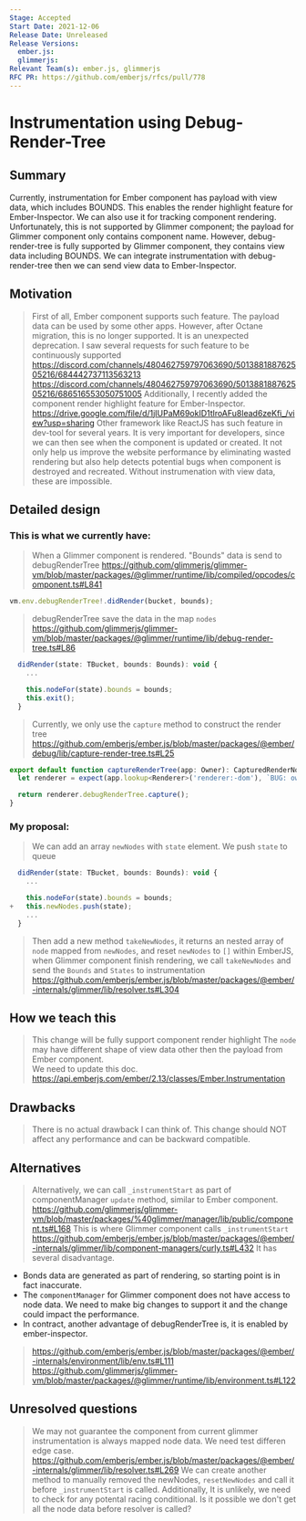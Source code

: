 ```yaml
---
Stage: Accepted
Start Date: 2021-12-06
Release Date: Unreleased
Release Versions:
  ember.js: 
  glimmerjs: 
Relevant Team(s): ember.js, glimmerjs
RFC PR: https://github.com/emberjs/rfcs/pull/778
---
```


<!--- 
Directions for above: 

Stage: Leave as is
Start Date: Fill in with today's date, YYYY-MM-DD
Release Date: Leave as is
Release Versions: Leave as is
Relevant Team(s): Fill this in with the [team(s)](README.md#relevant-teams) to which this RFC applies
RFC PR: Fill this in with the URL for the Proposal RFC PR
-->

# Instrumentation using Debug-Render-Tree

## Summary

Currently, instrumentation for Ember component has payload with view data, which includes BOUNDS. This enables the render highlight feature for Ember-Inspector. We can also use it for tracking component rendering. Unfortunately, this is not supported by Glimmer component; the payload for Glimmer component only contains component name. However, debug-render-tree is fully supported by Glimmer component, they contains view data including BOUNDS. We can integrate instrumentation with debug-render-tree then we can send view data to Ember-Inspector. 

## Motivation

> First of all, Ember component supports such feature. The payload data can be used by some other apps. However, after Octane migration, this is no longer supported. It is an unexpected deprecation. I saw several requests for such feature to be continuously supported 
> https://discord.com/channels/480462759797063690/501388188762505216/684442737113563213
> https://discord.com/channels/480462759797063690/501388188762505216/686516553050751005
> Additionally, I recently added the component render highlight feature for Ember-Inspector. 
> https://drive.google.com/file/d/1jIUPaM69okID1tlroAFu8lead6zeKfi_/view?usp=sharing
> Other framework like ReactJS has such feature in dev-tool for several years. It is very important for developers, since we can then see when the component is updated or created. It not only help us improve the website performance by eliminating wasted rendering but also help detects potential bugs when component is destroyed and recreated. Without instrumenation with view data, these are impossible.


## Detailed design
### This is what we currently have:
> When a Glimmer component is rendered. "Bounds" data is send to debugRenderTree
> https://github.com/glimmerjs/glimmer-vm/blob/master/packages/@glimmer/runtime/lib/compiled/opcodes/component.ts#L841
```js
vm.env.debugRenderTree!.didRender(bucket, bounds);
```
> debugRenderTree save the data in the map `nodes`
> https://github.com/glimmerjs/glimmer-vm/blob/master/packages/@glimmer/runtime/lib/debug-render-tree.ts#L86
```js
  didRender(state: TBucket, bounds: Bounds): void {
    ...

    this.nodeFor(state).bounds = bounds;
    this.exit();
  }
```
> Currently, we only use the `capture` method to construct the render tree
> https://github.com/emberjs/ember.js/blob/master/packages/@ember/debug/lib/capture-render-tree.ts#L25
```js
export default function captureRenderTree(app: Owner): CapturedRenderNode[] {
  let renderer = expect(app.lookup<Renderer>('renderer:-dom'), `BUG: owner is missing renderer`);

  return renderer.debugRenderTree.capture();
}
```
### My proposal:
> We can add an array `newNodes` with `state` element. We push `state` to queue
```js
  didRender(state: TBucket, bounds: Bounds): void {
    ...

    this.nodeFor(state).bounds = bounds;
+   this.newNodes.push(state);
    ...
  }
```
> Then add a new method `takeNewNodes`, it returns an nested array of `node` mapped from `newNodes`, and reset `newNodes` to `[]` 
within EmberJS, when Glimmer component finish rendering, we call `takeNewNodes` and send the `Bounds` and `States` to instrumentation
> https://github.com/emberjs/ember.js/blob/master/packages/@ember/-internals/glimmer/lib/resolver.ts#L304


## How we teach this

> This change will be fully support component render highlight
> The `node` may have different shape of view data other then the payload from Ember component.  
> We need to update this doc. https://api.emberjs.com/ember/2.13/classes/Ember.Instrumentation

## Drawbacks

> There is no actual drawback I can think of. This change should NOT affect any performance and can be backward compatible.

## Alternatives

> Alternatively, we can call `_instrumentStart` as part of componentManager `update` method, similar to Ember component.
> https://github.com/glimmerjs/glimmer-vm/blob/master/packages/%40glimmer/manager/lib/public/component.ts#L168
> This is where Glimmer component calls `_instrumentStart`
> https://github.com/emberjs/ember.js/blob/master/packages/@ember/-internals/glimmer/lib/component-managers/curly.ts#L432
> It has several disadvantage.
 - Bonds data are generated as part of rendering, so starting point is in fact inaccurate. 
 - The `componentManager` for Glimmer component does not have access to node data. We need to make big changes to support it and the change could impact the performance.
 - In contract, another advantage of debugRenderTree is, it is enabled by ember-inspector. 
> https://github.com/emberjs/ember.js/blob/master/packages/@ember/-internals/environment/lib/env.ts#L111
> https://github.com/glimmerjs/glimmer-vm/blob/master/packages/@glimmer/runtime/lib/environment.ts#L122

## Unresolved questions

> We may not guarantee the component from current glimmer instrumentation is always mapped node data. We need test differen edge case.
> https://github.com/emberjs/ember.js/blob/master/packages/@ember/-internals/glimmer/lib/resolver.ts#L269
> We can create another method to manually removed the newNodes, `resetNewNodes` and call it before `_instrumentStart` is called.
> Additionally, It is unlikely, we need to check for any potental racing conditional. Is it possible we don't get all the node data before resolver is called? 
